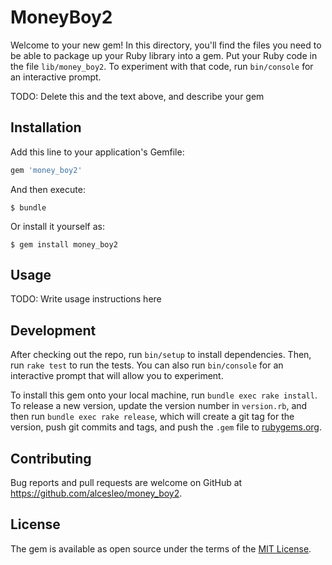 # MoneyBoy2

Welcome to your new gem! In this directory, you'll find the files you need to be able to package up your Ruby library into a gem. Put your Ruby code in the file `lib/money_boy2`. To experiment with that code, run `bin/console` for an interactive prompt.

TODO: Delete this and the text above, and describe your gem

## Installation

Add this line to your application's Gemfile:

```ruby
gem 'money_boy2'
```

And then execute:

    $ bundle

Or install it yourself as:

    $ gem install money_boy2

## Usage

TODO: Write usage instructions here

## Development

After checking out the repo, run `bin/setup` to install dependencies. Then, run `rake test` to run the tests. You can also run `bin/console` for an interactive prompt that will allow you to experiment.

To install this gem onto your local machine, run `bundle exec rake install`. To release a new version, update the version number in `version.rb`, and then run `bundle exec rake release`, which will create a git tag for the version, push git commits and tags, and push the `.gem` file to [rubygems.org](https://rubygems.org).

## Contributing

Bug reports and pull requests are welcome on GitHub at https://github.com/alcesleo/money_boy2.


## License

The gem is available as open source under the terms of the [MIT License](http://opensource.org/licenses/MIT).

